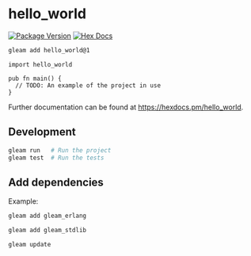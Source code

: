 # hello_world

[![Package Version](https://img.shields.io/hexpm/v/hello_world)](https://hex.pm/packages/hello_world)
[![Hex Docs](https://img.shields.io/badge/hex-docs-ffaff3)](https://hexdocs.pm/hello_world/)

```sh
gleam add hello_world@1
```
```gleam
import hello_world

pub fn main() {
  // TODO: An example of the project in use
}
```

Further documentation can be found at <https://hexdocs.pm/hello_world>.

## Development

```sh
gleam run   # Run the project
gleam test  # Run the tests
```

## Add dependencies

Example:

```sh
gleam add gleam_erlang

gleam add gleam_stdlib

gleam update
```